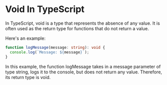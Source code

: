 # Void In TypeScript

In TypeScript, void is a type that represents the absence of any value. It is often used as the return type for functions that do not return a value.

Here's an example:

```ts
function logMessage(message: string): void {
  console.log(`Message: ${message}`);
}
```

In this example, the function logMessage takes in a message parameter of type string, logs it to the console, but does not return any value. Therefore, its return type is void.